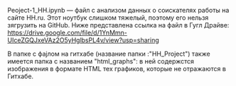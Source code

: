 Peoject-1_HH.ipynb — файл с анализом данных о соискателях работы на сайте HH.ru.
Этот ноутбук слишком тяжелый, поэтому его нельзя зягрузить на GitHub. Ниже представлена ссылка на файл в Гугл Драйве:
https://drive.google.com/file/d/1YnMmn-UIceZGQJxeVAz2O5yHglbsPL4v/view?usp=sharing

В папке с фаjлом на гитхабе (название папки :"HH_Project") также имеется папка с названием "html_graphs": в ней содержстся изображения в формате HTML тех графиков, которые не отражаются в Гитхабе. 